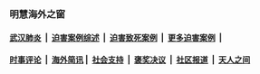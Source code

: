 
### 明慧海外之窗

####  [武汉肺炎](indexes/365.md?t=01222100) &nbsp;|&nbsp;  [迫害案例综述](indexes/328.md?t=01222100) &nbsp;|&nbsp; [迫害致死案例](indexes/277.md?t=01222100)  &nbsp;|&nbsp; [更多迫害案例](indexes/81.md?t=01222100)  &nbsp;|&nbsp; 
####  [时事评论](indexes/251.md?t=01222100) &nbsp;|&nbsp; [海外简讯](indexes/245.md?t=01222100)&nbsp;|&nbsp;  [社会支持](indexes/140.md?t=01222100) &nbsp;|&nbsp; [褒奖决议](indexes/282.md?t=01222100) &nbsp;|&nbsp; [社区报道](indexes/91.md?t=01222100)  &nbsp;|&nbsp; [天人之间](indexes/78.md?t=01222100) 

